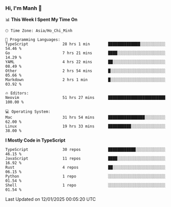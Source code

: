 ### Hi, I'm Manh 👋

<!--START_SECTION:waka-->
📊 **This Week I Spent My Time On** 

```text
🕑︎ Time Zone: Asia/Ho_Chi_Minh

💬 Programming Languages: 
TypeScript               28 hrs 1 min        ██████████████░░░░░░░░░░░   54.46 % 
Go                       7 hrs 21 mins       ████░░░░░░░░░░░░░░░░░░░░░   14.29 % 
YAML                     4 hrs 22 mins       ██░░░░░░░░░░░░░░░░░░░░░░░   08.49 % 
Other                    2 hrs 54 mins       █░░░░░░░░░░░░░░░░░░░░░░░░   05.66 % 
Markdown                 2 hrs 1 min         █░░░░░░░░░░░░░░░░░░░░░░░░   03.92 % 

🔥 Editors: 
Neovim                   51 hrs 27 mins      █████████████████████████   100.00 % 

💻 Operating System: 
Mac                      31 hrs 54 mins      ████████████████░░░░░░░░░   62.00 % 
Linux                    19 hrs 33 mins      ██████████░░░░░░░░░░░░░░░   38.00 % 
```

**I Mostly Code in TypeScript** 

```text
TypeScript               30 repos            ████████████░░░░░░░░░░░░░   46.15 % 
JavaScript               11 repos            ████░░░░░░░░░░░░░░░░░░░░░   16.92 % 
Rust                     4 repos             ██░░░░░░░░░░░░░░░░░░░░░░░   06.15 % 
Python                   1 repo              ░░░░░░░░░░░░░░░░░░░░░░░░░   01.54 % 
Shell                    1 repo              ░░░░░░░░░░░░░░░░░░░░░░░░░   01.54 % 
```




 Last Updated on 12/01/2025 00:05:20 UTC
<!--END_SECTION:waka-->
